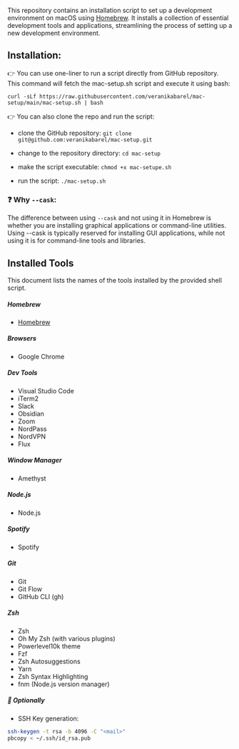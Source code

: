 This repository contains an installation script to set up a development environment on macOS using [Homebrew](https://brew.sh/). It installs a collection of essential development tools and applications, streamlining the process of setting up a new development environment.

## Installation:

:point_right: You can use one-liner to run a script directly from GitHub repository. This command will fetch the mac-setup.sh script and execute it using bash:

`curl -sLf https://raw.githubusercontent.com/veranikabarel/mac-setup/main/mac-setup.sh | bash`

:point_right: You can also clone the repo and run the script: 

- clone the GitHub repository:
`git clone git@github.com:veranikabarel/mac-setup.git`

- change to the repository directory:
`cd mac-setup`

- make the script executable:
`chmod +x mac-setupe.sh`

- run the script:
`./mac-setup.sh`

### :question: Why `--cask`:

The difference between using `--cask` and not using it in Homebrew is whether you are installing graphical applications or command-line utilities. Using --cask is typically reserved for installing GUI applications, while not using it is for command-line tools and libraries.

## Installed Tools

This document lists the names of the tools installed by the provided shell script.

##### Homebrew

- [Homebrew](https://brew.sh/)

##### Browsers

- Google Chrome

##### Dev Tools

- Visual Studio Code
- iTerm2
- Slack
- Obsidian
- Zoom
- NordPass
- NordVPN
- Flux

##### Window Manager

- Amethyst

##### Node.js

- Node.js

##### Spotify

- Spotify

##### Git

- Git
- Git Flow
- GitHub CLI (gh)

##### Zsh

- Zsh
- Oh My Zsh (with various plugins)
- Powerlevel10k theme
- Fzf
- Zsh Autosuggestions
- Yarn
- Zsh Syntax Highlighting
- fnm (Node.js version manager)

##### :round_pushpin: Optionally 

- SSH Key generation:
```bash
ssh-keygen -t rsa -b 4096 -C "<mail>"
pbcopy < ~/.ssh/id_rsa.pub
```